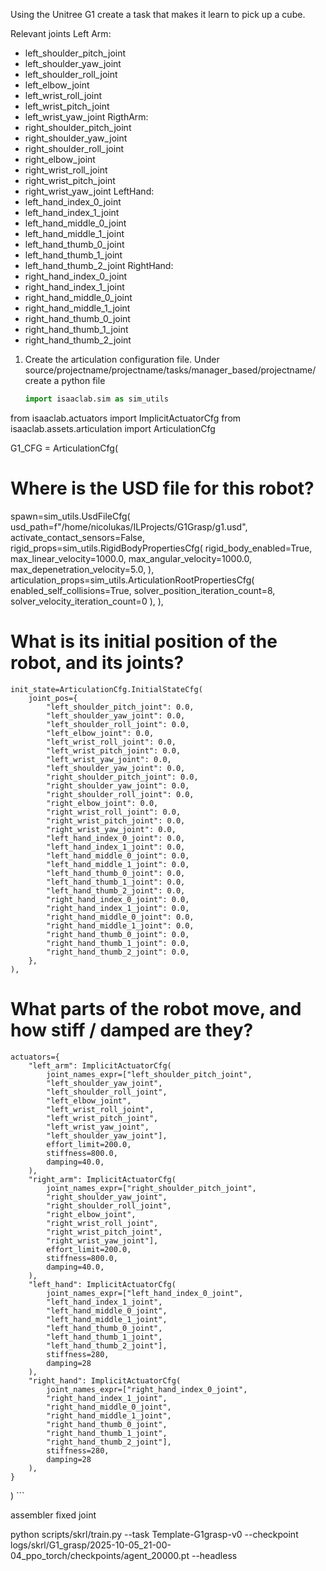 Using the Unitree G1 create a task that makes it learn to pick up a cube. 

Relevant joints
Left Arm:
- left_shoulder_pitch_joint
- left_shoulder_yaw_joint
- left_shoulder_roll_joint
- left_elbow_joint
- left_wrist_roll_joint
- left_wrist_pitch_joint
- left_wrist_yaw_joint
RigthArm:
- right_shoulder_pitch_joint
- right_shoulder_yaw_joint
- right_shoulder_roll_joint
- right_elbow_joint
- right_wrist_roll_joint
- right_wrist_pitch_joint
- right_wrist_yaw_joint
LeftHand:
- left_hand_index_0_joint
- left_hand_index_1_joint
- left_hand_middle_0_joint
- left_hand_middle_1_joint
- left_hand_thumb_0_joint
- left_hand_thumb_1_joint
- left_hand_thumb_2_joint
RightHand:
- right_hand_index_0_joint
- right_hand_index_1_joint
- right_hand_middle_0_joint
- right_hand_middle_1_joint
- right_hand_thumb_0_joint
- right_hand_thumb_1_joint
- right_hand_thumb_2_joint

1. Create the articulation configuration file. 
	Under source/projectname/projectname/tasks/manager_based/projectname/ create a python file
	```python
	import isaaclab.sim as sim_utils
from isaaclab.actuators import ImplicitActuatorCfg
from isaaclab.assets.articulation import ArticulationCfg

G1_CFG = ArticulationCfg(

# Where is the USD file for this robot?
spawn=sim_utils.UsdFileCfg(       
    usd_path=f"/home/nicolukas/ILProjects/G1Grasp/g1.usd", 
        activate_contact_sensors=False,
        rigid_props=sim_utils.RigidBodyPropertiesCfg(
            rigid_body_enabled=True,
            max_linear_velocity=1000.0,
            max_angular_velocity=1000.0,
            max_depenetration_velocity=5.0,
        ),
        articulation_props=sim_utils.ArticulationRootPropertiesCfg(
            enabled_self_collisions=True, 
            solver_position_iteration_count=8, 
            solver_velocity_iteration_count=0
        ),
    ),
# What is its initial position of the robot, and its joints?
    init_state=ArticulationCfg.InitialStateCfg(
        joint_pos={
            "left_shoulder_pitch_joint": 0.0,
            "left_shoulder_yaw_joint": 0.0,
            "left_shoulder_roll_joint": 0.0,
            "left_elbow_joint": 0.0,
            "left_wrist_roll_joint": 0.0,
            "left_wrist_pitch_joint": 0.0,
            "left_wrist_yaw_joint": 0.0,
            "left_shoulder_yaw_joint": 0.0,
            "right_shoulder_pitch_joint": 0.0,
            "right_shoulder_yaw_joint": 0.0,
            "right_shoulder_roll_joint": 0.0,
            "right_elbow_joint": 0.0,
            "right_wrist_roll_joint": 0.0,
            "right_wrist_pitch_joint": 0.0,
            "right_wrist_yaw_joint": 0.0,
            "left_hand_index_0_joint": 0.0,
            "left_hand_index_1_joint": 0.0,
            "left_hand_middle_0_joint": 0.0,
            "left_hand_middle_1_joint": 0.0,
            "left_hand_thumb_0_joint": 0.0,
            "left_hand_thumb_1_joint": 0.0,
            "left_hand_thumb_2_joint": 0.0,
            "right_hand_index_0_joint": 0.0,
            "right_hand_index_1_joint": 0.0,
            "right_hand_middle_0_joint": 0.0,
            "right_hand_middle_1_joint": 0.0,
            "right_hand_thumb_0_joint": 0.0,
            "right_hand_thumb_1_joint": 0.0,
            "right_hand_thumb_2_joint": 0.0,
        },
    ),
# What parts of the robot move, and how stiff / damped are they?
    actuators={
        "left_arm": ImplicitActuatorCfg(
            joint_names_expr=["left_shoulder_pitch_joint",
            "left_shoulder_yaw_joint",
            "left_shoulder_roll_joint",
            "left_elbow_joint",
            "left_wrist_roll_joint",
            "left_wrist_pitch_joint",
            "left_wrist_yaw_joint",
            "left_shoulder_yaw_joint"],
            effort_limit=200.0,
            stiffness=800.0,
            damping=40.0,
        ),
        "right_arm": ImplicitActuatorCfg(
            joint_names_expr=["right_shoulder_pitch_joint",
            "right_shoulder_yaw_joint",
            "right_shoulder_roll_joint",
            "right_elbow_joint",
            "right_wrist_roll_joint",
            "right_wrist_pitch_joint",
            "right_wrist_yaw_joint"],
            effort_limit=200.0,
            stiffness=800.0,
            damping=40.0,
        ),
        "left_hand": ImplicitActuatorCfg(
            joint_names_expr=["left_hand_index_0_joint",
            "left_hand_index_1_joint",
            "left_hand_middle_0_joint",
            "left_hand_middle_1_joint",
            "left_hand_thumb_0_joint",
            "left_hand_thumb_1_joint",
            "left_hand_thumb_2_joint"],
            stiffness=280,
            damping=28
        ),
        "right_hand": ImplicitActuatorCfg(
            joint_names_expr=["right_hand_index_0_joint",
            "right_hand_index_1_joint",
            "right_hand_middle_0_joint",
            "right_hand_middle_1_joint",
            "right_hand_thumb_0_joint",
            "right_hand_thumb_1_joint",
            "right_hand_thumb_2_joint"],
            stiffness=280,
            damping=28
        ),
    }
)
	```


assembler fixed joint




 python scripts/skrl/train.py --task Template-G1grasp-v0 --checkpoint logs/skrl/G1_grasp/2025-10-05_21-00-04_ppo_torch/checkpoints/agent_20000.pt --headless   